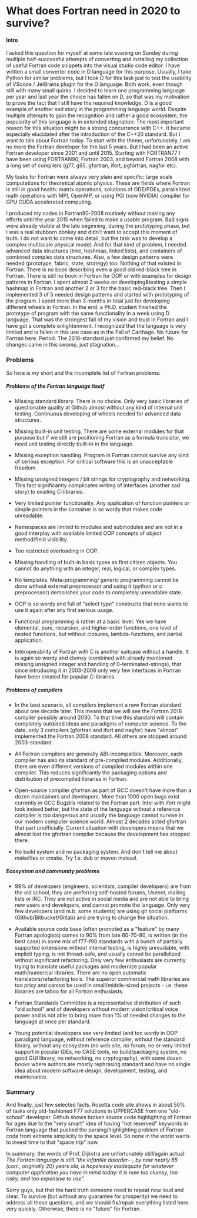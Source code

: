 # What does Fortran need in 2020 to survive?
#### Intro
I asked this question for myself at some late evening on Sunday during multiple half-successful attempts of converting and installing my collection of useful Fortran code snippets into the visual studio code editor. I have written a small converter code in D language for this purpose. Usually, I take Python for similar problems, but I took D for this task just to test the usability of VScode / JetBrains plugin for the D language. Both work, even though still with many small quirks. I decided to learn one programming language per year and last year the choice has fallen on D, so that was my motivation to prove the fact that I still have the required knowledge. D is a good example of another sad story in the programming language world. Despite multiple attempts to gain the recognition and rather a good ecosystem, the popularity of this language is in extended stagnation. The most important reason for this situation might be a strong concurrence with C++. It became especially elucidated after the introduction of the C++20 standard. But I want to talk about Fortran today. To start with the theme, unfortunately, I am no more the Fortran developer for the last 5 years. But I had been an active Fortran developer since 2001 and until 2015. Starting with FORTRAN77 I have been using FORTRAN90, Fortran 2003, and beyond Fortran 2008 with a long set of compilers (g77, g95, gfortran, ifort, pgfortran, nagfor etc).

My tasks for Fortran were always very plain and specific: large scale computations for theoretical atomic physics. These are fields where Fortran is still in good health: matrix operations, solutions of ODE/PDEs, parallelized math operations with MPI, OpenMP, or using PGI (now NVIDIA) compiler for GPU CUDA accelerated computing.

I produced my codes in Fortran90-2008 routinely without making any efforts until the year 2015 when failed to make a usable program. Bad signs were already visible at the late beginning, during the prototyping phase, but I was a real stubborn donkey and didn&#39;t want to accept this moment of truth. I do not want to come into detail, but the task was to develop a complex multiscale physical model. And for that kind of problem, I needed advanced data structures (tree, hashmap, linked lists), and containers of combined complex data structures. Also, a few design patterns were needed (prototype, fabric, state, strategy) too. Nothing of that existed in Fortran. There is no book describing even a good old red-black tree in Fortran. There is still no book in Fortran for OOP or with examples for design patterns in Fortran. I spent almost 2 weeks on developing&amp;testing a simple hashmap in Fortran and another 2 or 3 for the basic red-black tree. Then I implemented 3 of 5 needed design patterns and started with prototyping of the program. I spent more than 3 months in total just for developing different wheels in Fortran. In the end, a Ph.D. student finished the prototype of program with the same functionality in a week using D language. That was the strongest fall of my vision and trust in Fortran and I have got a complete enlightenment. I recognized that the language is very limited and is fallen in this use case as in the Fall of Carthage. No future for Fortran here. Period. The 2018-standard just confirmed my belief. No changes came in this swamp, just stagnation...

### Problems
So here is my short and the incomplete list of Fortran problems:

##### Problems of the Fortran language itself

* Missing standard library. There is no choice. Only very basic libraries of questionable quality at Github almost without any kind of internal unit testing. Continuous developing of wheels needed for advanced data structures.

 * Missing built-in unit testing. There are some external modules for that purpose but if we still are positioning Fortran as a formula translator, we need unit testing directly built-in in the language.

* Missing exception handling. Program in Fortran cannot survive any kind of serious exception. For critical software this is an unacceptable freedom.

* Missing unsigned integers / bit strings for cryptography and networking. This fact significantly complicates writing of interfaces (another sad story) to existing C-libraries.

* Very limited pointer functionality. Any application of function pointers or simple pointers in the container is so wordy that makes code unreadable.

* Namespaces are limited to modules and submodules and are not in a good interplay with available limited OOP concepts of object method/field visibility.

* Too restricted overloading in OOP.

* Missing handling of built-in basic types as first citizen objects. You cannot do anything with an integer, real, logical, or complex types.

* No templates. Meta-programming/ generic programming cannot be done without external preprocessor and using it (python or c preprocessor) demolishes your code to completely unreadable state.

* OOP is so wordy and full of &quot;select type&quot; constructs that none wants to use it again after any first serious usage.

* Functional programming is rather at a basic level. Yes we have elemental, pure, recursion, and higher-order functions, one level of nested functions, but without closures, lambda-functions, and partial application.

* Interoperability of Fortran with C is another suitcase without a handle. It is again so wordy and clumsy (combined with already mentioned missing unsigned integer and handling of 0-terminated-strings), that since introducing it in 2003-2008 only very few interfaces in Fortran have been created for popular C-ibraries.

##### Problems of compilers

* In the best scenario, all compilers implement a new Fortran standard about one decade later. This means that we will see the Fortran 2018 compiler possibly around 2030. To that time this standard will contain completely outdated ideas and paradigms of computer science. To the date, only 3 compilers (gfortran and ifort and nagfor) have &quot;almost&quot; implemented the Fortran 2008 standard. All others are stopped around 2003-standard.

* All Fortran compilers are generally ABI-incompatible. Moreover, each compiler has also its standard of pre-compiled modules. Additionally, there are even different versions of compiled modules within one compiler. This reduces significantly the packaging options and distribution of precompiled libraries in Fortran.

* Open-source compiler gfortran as part of GCC doesn&#39;t have more than a dozen maintainers and developers. More than 1000 open bugs exist currently in GCC Bugzilla related to the Fortran part. Intel with ifort might look indeed better, but the state of the language without a reference compiler is too dangerous and usually the language cannot survive in our modern computer science world. Almost 2 decades acted gfortran that part unofficially. Current situation with developers means that we almost lost the gfortran compiler because the development has stopped there.

* No build system and no packaging system. And don&#39;t tell me about makefiles or cmake. Try f.e. dub or maven instead.

##### Ecosystem and community problems

* 99% of developers (engineers, scientists, compiler developers) are from the old school, they are preferring self-hosted forums, Usenet, mailing lists or IRC. They are not active in social media and are not able to bring new users and developers, and cannot promote the language. Only very few developers (and m.b. some students) are using git social platforms (Github/Bitbucket/Gitlab) and are trying to change the situation.

* Available source code base (often promoted as a &quot;feature&quot; by many Fortran apologists) comes to 90% from late 60-70-80, is written (in the best case) in some mix of f77-f90 standards with a bunch of partially supported extensions without internal testing, is highly unreadable, with implicit typing, is not thread-safe, and usually cannot be parallelized without significant refactoring. Only very few enthusiasts are currently trying to translate useful packages and modernize popular math/numerical libraries. There are no open automatic translators/refactoring tools. The superior commercial math libraries are too pricy and cannot be used in small/middle-sized projects - i.e. these libraries are taboo for all Fortran enthusiasts.

* Fortran Standards Committee is a representative distribution of such &quot;old school&quot; and of developers without modern vision/critical voice power and is not able to bring more than 1% of needed changes to the language at once per standard.

* Young potential developers see very limited (and too wordy in OOP paradigm) language, without reference compiler, without the standard library, without any ecosystem (no web site, no forum, no or very limited support in popular IDEs, no CASE tools, no build/packaging system, no good GUI library, no networking, no cryptography), with some dozen books where authors are mostly rephrasing standard and have no single idea about modern software design, development, testing, and maintenance.
 
### Summary 

And finally, just few selected facts. Rosetta code site shows in about 50% of tasks only old-fashioned F77 solutions in UPPERCASE from one &quot;old-school&quot; developer. Github shows broken source code highlighting of Fortran for ages due to the &quot;very smart&quot; idea of having &quot;not reserved&quot; keywords in Fortran language that pushed the parsing/highlighting problem of Fortran code from extreme simplicity to the space level. So none in the world wants to invest time to that &quot;space trip&quot; now.

In summary, the words of Prof. Dijkstra are unfortunately still/again actual: _The Fortran language is still &quot;the infantile disorder--, by now nearly 65 (corr., originally 20) years old, is hopelessly inadequate for whatever computer application you have in mind today: it is now too clumsy, too risky, and too expensive to use&quot;._

Sorry guys, but that the hard truth someone need to repeat now loud and clear. To survive (but without any guarantee for prosperity) we need to address all these questions, and we should fix/repair everything listed here very quickly. Otherwise, there is no &quot;future&quot; for Fortran.
